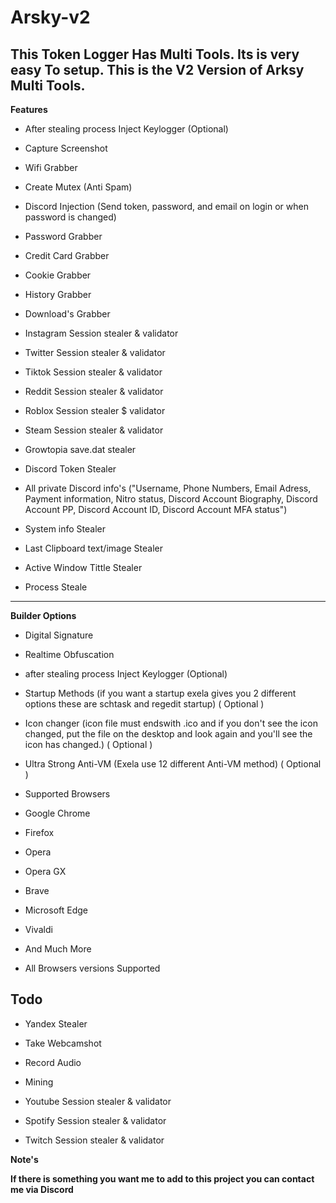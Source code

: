 # Arsky-v2
This Token Logger Has Multi Tools. Its is very easy To setup. This is the V2 Version of Arksy Multi Tools.
-------------------------------------------------------------------------------------------------------------
**Features**
- After stealing process Inject Keylogger (Optional)

- Capture Screenshot

- Wifi Grabber

- Create Mutex (Anti Spam)

- Discord Injection (Send token, password, and email on login or when password is changed)

- Password Grabber

- Credit Card Grabber

- Cookie Grabber

- History Grabber

- Download's Grabber

- Instagram Session stealer & validator

- Twitter Session stealer & validator

- Tiktok Session stealer & validator

- Reddit Session stealer & validator

- Roblox Session stealer $ validator

- Steam Session stealer & validator

- Growtopia save.dat stealer

- Discord Token Stealer

- All private Discord info's ("Username, Phone Numbers, Email Adress, Payment information, Nitro status, Discord Account Biography, Discord Account PP, Discord Account ID, Discord Account MFA status")

- System info Stealer

- Last Clipboard text/image Stealer

- Active Window Tittle Stealer

- Process Steale
-----------------------------------------------------------------------
**Builder Options**

- Digital Signature

- Realtime Obfuscation

- after stealing process Inject Keylogger (Optional)
  
- Startup Methods (if you want a startup exela gives you 2 different options these are schtask and regedit startup) ( Optional )

- Icon changer (icon file must endswith .ico and if you don't see the icon changed, put the file on the desktop and look again and you'll see the icon has changed.) ( Optional )

- Ultra Strong Anti-VM (Exela use 12 different Anti-VM method) ( Optional )

- Supported Browsers

- Google Chrome

- Firefox

- Opera

- Opera GX

- Brave

- Microsoft Edge

- Vivaldi

- And Much More

- All Browsers versions Supported

**Todo**
-----------------------------------------------------------------------------------------------------------
- Yandex Stealer

- Take Webcamshot

- Record Audio

- Mining

- Youtube Session stealer & validator

- Spotify Session stealer & validator

- Twitch Session stealer & validator

**Note's**

**If there is something you want me to add to this project  you can contact me via Discord**

